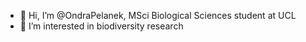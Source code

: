 - 👋 Hi, I’m @OndraPelanek, MSci Biological Sciences student at UCL
- 👀 I’m interested in biodiversity research

<!---
OndraPelanek/OndraPelanek is a ✨ special ✨ repository because its `README.md` (this file) appears on your GitHub profile.
You can click the Preview link to take a look at your changes.
--->

